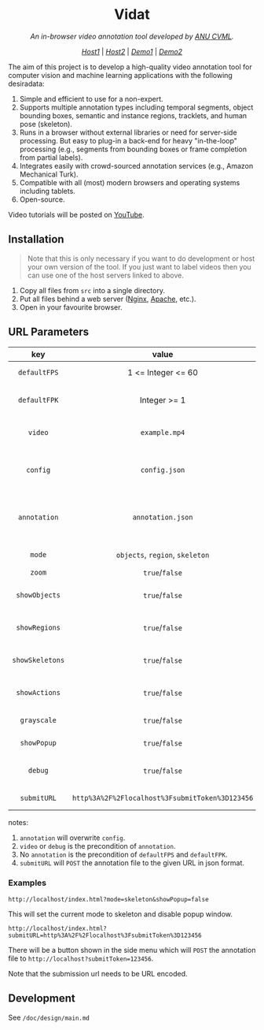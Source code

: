 <div align="center">
<!--   <a href="https://www.anu.edu.au/" target="_blank">
    <img src="src/img/logo.png" alt="ANU logo">
  </a> -->

# Vidat

_An in-browser video annotation tool developed by [ANU CVML](https://github.com/anucvml)._

_[Host1](http://users.cecs.anu.edu.au/~sgould/vidat/)_
| _[Host2](https://vidat.davidz.cn)_
| _[Demo1](http://users.cecs.anu.edu.au/~sgould/vidat/?video=needinput.mp4&config=needinputconfig.json)_
| _[Demo2](https://vidat.davidz.cn/?video=needinput.mp4&annotation=needinput.json#/annotation)_

</div>

The aim of this project is to develop a high-quality video annotation tool for computer vision and machine learning
applications with the following desiradata:

1. Simple and efficient to use for a non-expert.
2. Supports multiple annotation types including temporal segments, object bounding boxes, semantic and instance regions,
   tracklets, and human pose (skeleton).
3. Runs in a browser without external libraries or need for server-side processing. But easy to plug-in a back-end for
   heavy "in-the-loop" processing (e.g., segments from bounding boxes or frame completion from partial labels).
4. Integrates easily with crowd-sourced annotation services (e.g., Amazon Mechanical Turk).
5. Compatible with all (most) modern browsers and operating systems including tablets.
6. Open-source.

Video tutorials will be posted on [YouTube](https://www.youtube.com/playlist?list=PLD-7XrNHCcFLv938DO4yYcTrgaff9BJjN).

## Installation

> Note that this is only necessary if you want to do development or host your own version of the tool. If you just want to label videos then you can use one of the host servers linked to above.

1. Copy all files from `src` into a single directory.
2. Put all files behind a web server ([Nginx](http://nginx.org/), [Apache](http://httpd.apache.org/), etc.).
3. Open in your favourite browser.

## URL Parameters

|       key       |                     value                     |                  description                  |
| :-------------: | :-------------------------------------------: | :-------------------------------------------: |
|  `defaultFPS`   |              1 <= Integer <= 60               |                set default fps                |
|  `defaultFPK`   |                 Integer >= 1                  |        set default frames per keyframe        |
|     `video`     |                 `example.mp4`                 |      set video src (under path `/video`)      |
|    `config`     |                 `config.json`                 |     set config src (under path `/config`)     |
|  `annotation`   |               `annotation.json`               | set annotation src (under path `/annotation`) |
|     `mode`      |        `objects`, `region`, `skeleton`        |               set current mode                |
|     `zoom`      |                `true`/`false`                 |                  zoom or not                  |
|  `showObjects`  |                `true`/`false`                 |              show objects or not              |
|  `showRegions`  |                `true`/`false`                 |              show regions or not              |
| `showSkeletons` |                `true`/`false`                 |             show skeletons or not             |
|  `showActions`  |                `true`/`false`                 |              show actions or not              |
|   `grayscale`   |                `true`/`false`                 |               grayscale or not                |
|   `showPopup`   |                `true`/`false`                 |               show popup or not               |
|     `debug`     |                `true`/`false`                 |        auto load a video and no cache         |
|   `submitURL`   |`http%3A%2F%2Flocalhost%3FsubmitToken%3D123456`|                URL for submit                 |

notes:

1. `annotation` will overwrite `config`.
2. `video` or `debug` is the precondition of `annotation`.
3. No `annotation` is the precondition of `defaultFPS` and `defaultFPK`.
4. `submitURL` will `POST` the annotation file to the given URL in json format.

### Examples

```
http://localhost/index.html?mode=skeleton&showPopup=false
```

This will set the current mode to skeleton and disable popup window.

```
http://localhost/index.html?submitURL=http%3A%2F%2Flocalhost%3FsubmitToken%3D123456
```

There will be a button shown in the side menu which will `POST` the annotation file to
`http://localhost?submitToken=123456`.

Note that the submission url needs to be URL encoded.

## Development

See `/doc/design/main.md`

